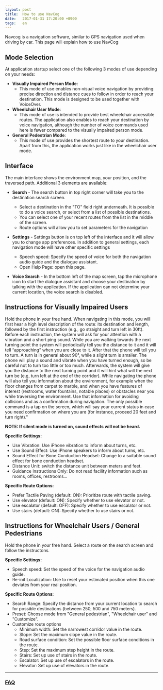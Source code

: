 ```yaml
---
layout: post
title:  How to use NavCog
date:   2017-01-31 17:20:00 +0900
tags:   en
---
```


Navcog is a navigation software, similar to GPS navigation used when driving by car. This page will explain how to use NavCog

## Mode Selection
At application startup select one of the following 3 modes of use depending on your needs:

* **Visually Impaired Person Mode**:
  * This mode of use enables non-visual voice navigation by providing precise direction and distance cues to follow in order to reach your destination. This mode is designed to be used together with VoiceOver.
* **Wheelchair User Mode**:
  * This mode of use is intended to provide best wheelchair accessible routes. The application also enables to reach your destination by voice navigation, although the number of voice commands used here is fewer compared to the visually impaired person mode.
* **General Pedestrian Mode**:
  * This mode of use provides the shortest route to your destination. Apart from this, the application works just like in the wheelchair user mode.

## Interface
The main interface shows the environment map, your position, and the traversed path.
Additional 3 elements are available:

* **Search** - The search button in top right corner will take you to the destination search screen.
  * Select a destination in the "TO" field right underneath. It is possible to do a voice search, or select from a list of possible destinations.
  * You can select one of your recent routes from the list in the middle of the screen.
  * Route options will allow you to set parameters for the navigation

* **Settings** - Settings button is on top left of the interface and it will allow you to change app preferences. In addition to general settings, each navigation mode will have other specific settings
  * Speech speed: Specify the speed of voice for both the navigation audio guide and the dialogue assistant.
  * Open Help Page: open this page.

* **Voice Search** - In the bottom left of the map screen, tap the microphone icon to start the dialogue assistant and choose your destination by talking with the application.
If the application can not determine your current location, the voice search is disabled.


## Instructions for Visually Impaired Users

Hold the phone in your free hand. When navigating in this mode, you will first hear a high level description of the route: its destination and length, followed by the first instruction (e.g., go straight and turn left in 30ft). Before each instruction, the system will ask for your attention with a vibration and a short ping sound. While you are walking towards the next turning point the system will periodically tell you the distance to it and it will tell “approaching” when you are close to it. After that the phone will tell you to turn. A turn is in general about 90°, while a slight turn is smaller. The phone will play a sound and vibrate when you have turned enough, so be careful not to turn too little or too much. Afterwards, the system will give you the distance to the next turning point and it will hint what will the next turn be (e.g, turn left at the end of the corridor). While navigating the phone will also tell you information about the environment, for example when the floor changes from carpet to marble, and when you have features of interest (restrooms, water fountains, notable places) or obstacles near you while traversing the environment. Use that information for avoiding collisions and as a confirmation during navigation. The only possible command is a tap on the screen, which will say your current status in case you need confirmation on where you are (for instance, proceed 20 feet and turn right)."

**NOTE: If silent mode is turned on, sound effects will not be heard.**

**Specific Settings:**

* Use Vibration: Use iPhone vibration to inform about turns, etc.
* Use Sound Effect: Use iPhone speakers to inform about turns, etc.
* Sound Effect for Bone Conduction Headset: Change to a suitable sound effect for bone conduction headset.
* Distance Unit: switch the distance unit between meters and feet.
* Guidance Instructions Only: Do not read facility information such as rooms, offices, restrooms...
  
**Specific Route Options:**

* Prefer Tactile Paving (default: ON): Prioritize route with tactile paving.
* Use elevator (default: ON): Specify whether to use elevator or not.
* Use escalator (default: OFF): Specify whether to use escalator or not.
* Use stairs (default: ON): Specify whether to use stairs or not.

## Instructions for Wheelchair Users / General Pedestrians

Hold the phone in your free hand. Select a route on the search screen and follow the instructons.

**Specific Settings:**

* Speech speed: Set the speed of the voice for the navigation audio guide.
* Re-init Localization: Use to reset your estimated position when this one deviates from your real position.

**Specific Route Options:**

* Search Range: Specify the distance from your current location to search for possible destinations (between 250, 500 and 750 meters).
* Preset: Choose mode from "General pedestrian", "Wheelchair user" and "Customize".
* Customize route options
  * Minimum width: Set the narrowest corridor value in the route.
  * Slope: Set the maximum slope value in the route.
  * Road surface condition: Set the possible floor surface conditions in the route.
  * Step: Set the maximum step height in the route.
  * Stairs: Set up use of stairs in the route.
  * Escalator: Set up use of escalators in the route.
  * Elevator: Set up use of elevators in the route.

-----

### [FAQ](/faq.html)
